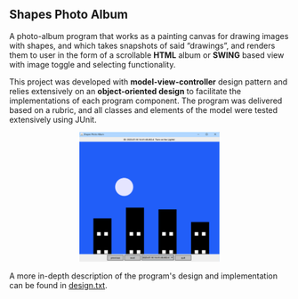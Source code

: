 ## Shapes Photo Album
A photo-album program that works as a painting canvas for drawing images with shapes, and which takes
snapshots of said “drawings”, and renders them to user in the form of a scrollable **HTML** album or **SWING** based view with 
image toggle and selecting functionality.

This project was developed with **model-view-controller** design pattern and relies extensively on an 
**object-oriented design** to facilitate the implementations of each program component. The program was delivered based on a rubric,
and all classes and elements of the model were tested extensively using JUnit.

<p align="center">
<img title="Preview" src="album_preview.png" width="50%">
</p>

A more in-depth description of the program's design and implementation can be found in
[design.txt](/resources/design.txt).
